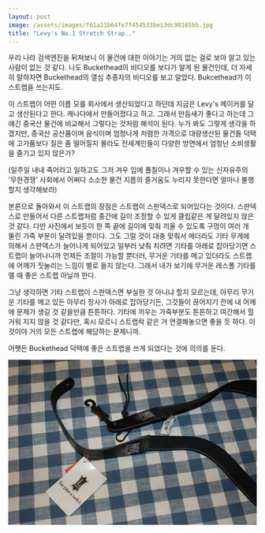 ```yaml
---
layout: post
image: /assets/images/f61a11b64fe7f454533be13dc98165bb.jpg
title: "Levy's No.1 Stretch Strap.."
---
```



우리 나라 검색엔진을 뒤져보니 이 물건에 대한 이야기는 거의 없는 걸로 보아 알고 있는 사람이 없는 것 같다. 나도 Buckethead의 비디오를 보다가 알게 된 물건인데, 더 자세히 말하자면 Buckethead의 열심 추종자의 비디오를 보고 알았다. Bukcethead가 이 스트랩을 쓰는지도.




이 스트랩이 어떤 이름 모를 회사에서 생산되었다고 하던데 지금은 Levy's 메이커를 달고 생산된다고 한다. 캐나다에서 만들어졌다고 하고. 그래서 만듬새가 좋다고 하는데 그 얘긴 중국산 물건에 비교해서 그렇다는 것처럼 해석이 된다. 누가 봐도 그렇게 생각을 하겠지만, 중국산 공산품이며 음식이며 엄청나게 저렴한 가격으로 대량생산된 물건들 덕택에 고가품보다 질은 좀 떨어질지 몰라도 전세계인들이 다양한 방면에서 엄청난 소비생활을 즐기고 있지 않은가? 

(일주일 내내 죽어라고 일하고도 그저 겨우 입에 풀칠이나 겨우할 수 있는 신자유주의 '무한경쟁' 사회에서 어쩌다 소소한 물건 지름의 즐거움도 누리지 못한다면 얼마나 불행할지 생각해보라)




본론으로 돌아와서 이 스트랩의 장점은 스트랩이 스판덱스로 되어있다는 것이다. 스판덱스로 만들어서 다른 스트랩처럼 중간에 길이 조정할 수 있게 클립같은 게 달려있지 않은 것 같다. 다만 사진에서 보듯이 한 쪽 끝에 길이에 맞춰 끼울 수 있도록 구멍이 여러 개 뚤린 가죽 부분이 달려있을 뿐이다. 그도 그럴 것이 대충 맞춰서 메더라도 기타 무게에 의해서 스판덱스가 늘어나게 되어있고 일부러 낮춰 치려면 기타를 아래로 잡아당기면 스트랩이 늘어나니까 언제든 조절이 가능할 뿐더러, 무거운 기타를 메고 있더라도 스트랩에 어깨가 짓눌리는 느낌이 별로 들지 않는다. 그래서 내가 보기에 무거운 레스폴 기타를 멜 때 좋은 스트랩 아닐까 한다.




그냥 생각하면 기타 스트랩이 스판덱스면 부실한 것 아니냐 할지 모르는데, 아무리 무거운 기타를 메고 있든 아무리 장사가 아래로 잡아당기든, 그것들이 끊어지기 전에 내 어깨에 문제가 생길 것 같을만큼 튼튼하다. 기타에 끼우는 가죽부분도 튼튼하고 여간해서 헐거워 지지 않을 것 같다만, 혹시 모르니 스트랩락 같은 거 연결해놓으면 좋을 듯 하다. 이것이야 거의 모든 스트랩에 해당하는 문제니까.




어쨋든 Buckethead 덕택에 좋은 스트랩을 쓰게 되었다는 것에 의의를 둔다.






![image](/assets/images/f61a11b64fe7f454533be13dc98165bb.jpg)





